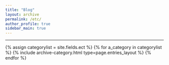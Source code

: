 ```yaml
---
title: "Blog"
layout: archive
permalink: /etc/
author_profile: true
sidebar_main: true
---
```


***

{% assign categorylist = site.fields.ect %}
{% for a_category in categorylist %} {% include archive-category.html type=page.entries_layout %} {% endfor %}